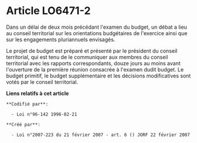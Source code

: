 # Article LO6471-2

Dans un délai de deux mois précédant l'examen du budget, un débat a lieu au conseil territorial sur les orientations
budgétaires de l'exercice ainsi que sur les engagements pluriannuels envisagés.

Le projet de budget est préparé et présenté par le président du conseil territorial, qui est tenu de le communiquer aux
membres du conseil territorial avec les rapports correspondants, douze jours au moins avant l'ouverture de la première
réunion consacrée à l'examen dudit budget. Le budget primitif, le budget supplémentaire et les décisions modificatives sont
votés par le conseil territorial.

**Liens relatifs à cet article**

	**Codifié par**:

	  - Loi n°96-142 1996-02-21

	**Créé par**:

	  - Loi n°2007-223 du 21 février 2007 - art. 6 () JORF 22 février 2007
